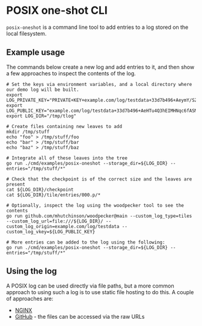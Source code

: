 # POSIX one-shot CLI

`posix-oneshot` is a command line tool to add entries to a log stored on the local filesystem.

## Example usage

The commands below create a new log and add entries to it, and then show a few approaches to inspect the contents of the log.

```shell
# Set the keys via environment variables, and a local directory where our demo log will be built.
export LOG_PRIVATE_KEY="PRIVATE+KEY+example.com/log/testdata+33d7b496+AeymY/SZAX0jZcJ8enZ5FY1Dz+wTML2yWSkK+9DSF3eg"
export LOG_PUBLIC_KEY="example.com/log/testdata+33d7b496+AeHTu4Q3hEIMHNqc6fASMsq3rKNx280NI+oO5xCFkkSx"
export LOG_DIR="/tmp/tlog"

# Create files containing new leaves to add
mkdir /tmp/stuff
echo "foo" > /tmp/stuff/foo
echo "bar" > /tmp/stuff/bar
echo "baz" > /tmp/stuff/baz

# Integrate all of these leaves into the tree
go run ./cmd/examples/posix-oneshot --storage_dir=${LOG_DIR} --entries="/tmp/stuff/*"

# Check that the checkpoint is of the correct size and the leaves are present
cat ${LOG_DIR}/checkpoint
cat ${LOG_DIR}/tile/entries/000.p/*

# Optionally, inspect the log using the woodpecker tool to see the contents
go run github.com/mhutchinson/woodpecker@main --custom_log_type=tiles --custom_log_url=file:///${LOG_DIR}/ --custom_log_origin=example.com/log/testdata --custom_log_vkey=${LOG_PUBLIC_KEY}

# More entries can be added to the log using the following:
go run ./cmd/examples/posix-oneshot --storage_dir=${LOG_DIR} --entries="/tmp/stuff/*"
```

## Using the log

A POSIX log can be used directly via file paths, but a more common approach to using such a log is to use static file hosting to do this.
A couple of approaches are:
 - [NGINX](https://docs.nginx.com/nginx/admin-guide/web-server/serving-static-content/)
 - [GitHub](https://docs.github.com/en/repositories/working-with-files/using-files/viewing-a-file) - the files can be accessed via the raw URLs

